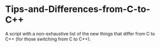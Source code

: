 # Tips-and-Differences-from-C-to-C++

A script with a non-exhaustive list of the new things that differ from C to C++ (for those switching from C to C++). 
